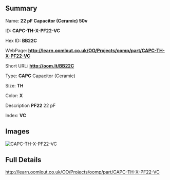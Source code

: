 

## Summary
 
Name: __22 pF Capacitor (Ceramic) 50v__

ID: __CAPC-TH-X-PF22-VC__

Hex ID: __BB22C__

WebPage: __http://learn.oomlout.co.uk/OO/Projects/oomp/part/CAPC-TH-X-PF22-VC__

Short URL: __http://oom.lt/BB22C__


Type: __CAPC__ Capacitor (Ceramic) 

Size: __TH__  

Color: __X__  

Description __PF22__ 22 pF 

Index: __VC__


## Images
![CAPC-TH-X-PF22-VC](http://oomlout.com/oomp-gen/parts/CAPC-TH-X-PF22-VC/CAPC-TH-X-PF22-VC_420.jpg)



## Full Details

 http://learn.oomlout.co.uk/OO/Projects/oomp/part/CAPC-TH-X-PF22-VC














